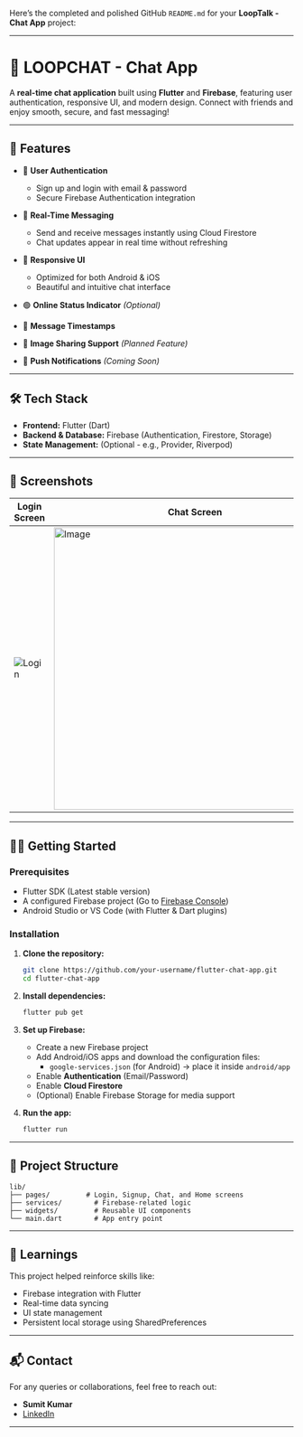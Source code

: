 Here’s the completed and polished GitHub `README.md` for your **LoopTalk - Chat App** project:

---

# 💬 LOOPCHAT - Chat App

A **real-time chat application** built using **Flutter** and **Firebase**, featuring user authentication, responsive UI, and modern design. Connect with friends and enjoy smooth, secure, and fast messaging!

---

## 🚀 Features

- 🔐 **User Authentication**
  - Sign up and login with email & password
  - Secure Firebase Authentication integration

- 💬 **Real-Time Messaging**
  - Send and receive messages instantly using Cloud Firestore
  - Chat updates appear in real time without refreshing

- 📱 **Responsive UI**
  - Optimized for both Android & iOS
  - Beautiful and intuitive chat interface

- 🟢 **Online Status Indicator** *(Optional)*
- 🧾 **Message Timestamps**
- 📸 **Image Sharing Support** *(Planned Feature)*
- 🔔 **Push Notifications** *(Coming Soon)*

---

## 🛠️ Tech Stack

- **Frontend:** Flutter (Dart)
- **Backend & Database:** Firebase (Authentication, Firestore, Storage)
- **State Management:** (Optional - e.g., Provider, Riverpod)

---

## 📸 Screenshots

| Login Screen | Chat Screen | User List | Profile Screen |
|--------------|-------------|-----------|----------------|
| ![Login](https://github.com/user-attachments/assets/98f31fa2-4120-4ed1-9542-2161c9a0e0fe) | <img src="https://github.com/user-attachments/assets/f3bcab12-a9e0-48db-a7e4-26d4d2870aaf" height="500" alt="Image" />| ![Image](https://github.com/user-attachments/assets/c289f25c-2a7e-479f-8615-5045fb69e1c1)| ![Image](https://github.com/user-attachments/assets/a452158d-986a-4f5e-8f27-e0a0c4cee875) |

---

## 🧑‍💻 Getting Started

### Prerequisites

- Flutter SDK (Latest stable version)
- A configured Firebase project (Go to [Firebase Console](https://console.firebase.google.com/))
- Android Studio or VS Code (with Flutter & Dart plugins)

### Installation

1. **Clone the repository:**
   ```bash
   git clone https://github.com/your-username/flutter-chat-app.git
   cd flutter-chat-app
   ```

2. **Install dependencies:**
   ```bash
   flutter pub get
   ```

3. **Set up Firebase:**

   - Create a new Firebase project
   - Add Android/iOS apps and download the configuration files:
     - `google-services.json` (for Android) → place it inside `android/app`
   - Enable **Authentication** (Email/Password)
   - Enable **Cloud Firestore**
   - (Optional) Enable Firebase Storage for media support

4. **Run the app:**
   ```bash
   flutter run
   ```

---

## 📁 Project Structure

```
lib/
├── pages/         # Login, Signup, Chat, and Home screens
├── services/        # Firebase-related logic
├── widgets/         # Reusable UI components       
└── main.dart        # App entry point
```

---



## 🧠 Learnings

This project helped reinforce skills like:
- Firebase integration with Flutter
- Real-time data syncing
- UI state management
- Persistent local storage using SharedPreferences

---





## 📬 Contact

For any queries or collaborations, feel free to reach out:

- **Sumit Kumar**  
- [LinkedIn](https://www.linkedin.com/in/sumit-kumar-a6a69825a/)  


---
